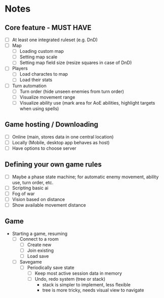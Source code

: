 # Notes

## Core feature - MUST HAVE

- [ ] At least one integrated ruleset (e.g. DnD)
- [ ] Map
    - [ ] Loading custom map
    - [ ] Setting map scale
    - [ ] Setting map field size (resize squares in case of DnD)
- [ ] Players
    - [ ] Load charactes to map
    - [ ] Load their stats
- [ ] Turn automation
    - [ ] Turn order (hide unseen enemies from turn order)
    - [ ] Visualize movement range
    - [ ] Visualize ability use (mark area for AoE abilities, highlight targets
            when using spells)

## Game hosting / Downloading

- [ ] Online (main, stores data in one central location)
- [ ] Locally (Mobile, desktop app behaves as host)
- [ ] Have options to choose server

## Defining your own game rules

- [ ] Maybe a phase state machine; for automatic enemy movement,
ability use, turn order, etc.
- [ ] Scripting basic ai
- [ ] Fog of war
- [ ] Vision based on distance
- [ ] Show available movement distance

## Game

- Starting a game, resuming
    - [ ] Connect to a room
        - [ ] Create new
        - [ ] Join existing
        - [ ] Load save
    - [ ] Savegame
        - [ ] Periodically save state
            - [ ] Keep most active session data in memory
            - [ ] Undo, redo system (tree or stack)
                - stack is simpler to implement, less flexible
                - tree is more tricky, needs visual view to navigate
